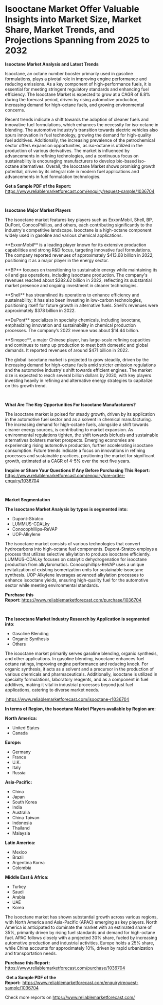 <p><h1>Isooctane Market Offer Valuable Insights into Market Size, Market Share, Market Trends, and Projections Spanning from 2025 to 2032</h1></p><p><strong>Isooctane Market Analysis and Latest Trends</strong></p>
<p><p>Isooctane, an octane number booster primarily used in gasoline formulations, plays a pivotal role in improving engine performance and reducing emissions. As a key component of high-performance fuels, it is essential for meeting stringent regulatory standards and enhancing fuel efficiency. The Isooctane Market is expected to grow at a CAGR of 8.8% during the forecast period, driven by rising automotive production, increasing demand for high-octane fuels, and growing environmental concerns.</p><p>Recent trends indicate a shift towards the adoption of cleaner fuels and innovative fuel formulations, which enhances the necessity for iso-octane in blending. The automotive industry's transition towards electric vehicles also spurs innovation in fuel technology, growing the demand for high-quality fuel additives. Additionally, the increasing prevalence of the petrochemical sector offers expansion opportunities, as iso-octane is utilized in the production of various derivatives. The market is influenced by advancements in refining technologies, and a continuous focus on sustainability is encouraging manufacturers to develop bio-based iso-octane alternatives. Overall, the Isooctane Market shows promising growth potential, driven by its integral role in modern fuel applications and advancements in fuel formulation technologies.</p></p>
<p><strong>Get a Sample PDF of the Report:&nbsp;</strong> <a href="https://www.reliablemarketforecast.com/enquiry/request-sample/1036704?utm_campaign=2140&utm_medium=2&utm_source=Github&utm_content=ia&utm_term=01022025&utm_id=isooctane">https://www.reliablemarketforecast.com/enquiry/request-sample/1036704</a></p>
<p>&nbsp;</p>
<p><strong>Isooctane Major Market Players</strong></p>
<p><p>The isooctane market features key players such as ExxonMobil, Shell, BP, DuPont, ConocoPhillips, and others, each contributing significantly to the industry's competitive landscape. Isooctane is a high-octane component widely used in gasoline and various chemical applications.</p><p>**ExxonMobil** is a leading player known for its extensive production capabilities and strong R&D focus, targeting innovative fuel formulations. The company reported revenues of approximately $413.68 billion in 2022, positioning it as a major player in the energy sector.</p><p>**BP** focuses on transitioning to sustainable energy while maintaining its oil and gas operations, including isooctane production. The company's revenues reached about $282.62 billion in 2022, reflecting its substantial market presence and ongoing investment in cleaner technologies.</p><p>**Shell** has streamlined its operations to enhance efficiency and sustainability; it has also been investing in low-carbon technologies, positioning itself for future growth in alternative fuels. Shell's revenues were approximately $378 billion in 2022.</p><p>**DuPont** specializes in specialty chemicals, including isooctane, emphasizing innovation and sustainability in chemical production processes. The company’s 2022 revenue was about $14.44 billion.</p><p>**Sinopec**, a major Chinese player, has large-scale refining capacities and continues to ramp up production to meet both domestic and global demands. It reported revenues of around $471 billion in 2022.</p><p>The global isooctane market is projected to grow steadily, driven by the increasing demand for high-octane fuels amid stricter emission regulations and the automotive industry's shift towards efficient engines. The market size is expected to reach several billion dollars by 2030, with key players investing heavily in refining and alternative energy strategies to capitalize on this growth trend.</p></p>
<p>&nbsp;</p>
<p><strong>What Are The Key Opportunities For Isooctane Manufacturers?</strong></p>
<p><p>The isooctane market is poised for steady growth, driven by its application in the automotive fuel sector and as a solvent in chemical manufacturing. The increasing demand for high-octane fuels, alongside a shift towards cleaner energy sources, is contributing to market expansion. As environmental regulations tighten, the shift towards biofuels and sustainable alternatives bolsters market prospects. Emerging economies are experiencing rising automotive production, further accelerating isooctane consumption. Future trends indicate a focus on innovations in refining processes and sustainable practices, positioning the market for significant growth, estimated at a CAGR of 4-5% over the next five years.</p></p>
<p><strong>Inquire or Share Your Questions If Any Before Purchasing This Report:</strong> <a href="https://www.reliablemarketforecast.com/enquiry/pre-order-enquiry/1036704?utm_campaign=2140&utm_medium=2&utm_source=Github&utm_content=ia&utm_term=01022025&utm_id=isooctane">https://www.reliablemarketforecast.com/enquiry/pre-order-enquiry/1036704</a></p>
<p>&nbsp;</p>
<p><strong>Market Segmentation</strong></p>
<p><strong>The Isooctane Market Analysis by types is segmented into:</strong></p>
<p><ul><li>Dupont-Stratco</li><li>LUMMUS-CDALky</li><li>Conocophillips-ReVAP</li><li>UOP-Alkylene</li></ul></p>
<p><p>The isooctane market consists of various technologies that convert hydrocarbons into high-octane fuel components. Dupont-Stratco employs a process that utilizes selective alkylation to produce isooctane efficiently. LUMMUS-CDALky focuses on catalytic dehydrogenation for isooctane production from alkylaromatics. Conocophillips-ReVAP uses a unique revitalization of existing isomerization units for sustainable isooctane synthesis. UOP-Alkylene leverages advanced alkylation processes to enhance isooctane yields, ensuring high-quality fuel for the automotive sector while meeting environmental standards.</p></p>
<p><strong>Purchase this Report:&nbsp;</strong><a href="https://www.reliablemarketforecast.com/purchase/1036704?utm_campaign=2140&utm_medium=2&utm_source=Github&utm_content=ia&utm_term=01022025&utm_id=isooctane">https://www.reliablemarketforecast.com/purchase/1036704</a></p>
<p>&nbsp;</p>
<p><strong>The Isooctane Market Industry Research by Application is segmented into:</strong></p>
<p><ul><li>Gasoline Blending</li><li>Organic Synthesis</li><li>Others</li></ul></p>
<p><p>The isooctane market primarily serves gasoline blending, organic synthesis, and other applications. In gasoline blending, isooctane enhances fuel octane ratings, improving engine performance and reducing knock. For organic synthesis, it acts as a solvent and a precursor in the production of various chemicals and pharmaceuticals. Additionally, isooctane is utilized in specialty formulations, laboratory reagents, and as a component in fuel additives, making it vital in industrial processes beyond just fuel applications, catering to diverse market needs.</p></p>
<p><a href="https://www.reliablemarketforecast.com/isooctane-r1036704?utm_campaign=2140&utm_medium=2&utm_source=Github&utm_content=ia&utm_term=01022025&utm_id=isooctane">&nbsp;https://www.reliablemarketforecast.com/isooctane-r1036704</a></p>
<p><strong>In terms of Region, the Isooctane Market Players available by Region are:</strong></p>
<p>
    <p> <strong> North America: </strong>
        <ul>
            <li>United States</li>
            <li>Canada</li>
        </ul>
        </p> 
    <p> <strong> Europe: </strong>
        <ul>
            <li>Germany</li>
            <li>France</li>
            <li>U.K.</li>
            <li>Italy</li>
            <li>Russia</li>
        </ul>
        </p> 
    <p> <strong> Asia-Pacific: </strong>
        <ul>
            <li>China</li>
            <li>Japan</li>
            <li>South Korea</li>
            <li>India</li>
            <li>Australia</li>
            <li>China Taiwan</li>
            <li>Indonesia</li>
            <li>Thailand</li>
            <li>Malaysia</li>
        </ul>
        </p> 
    <p> <strong> Latin America: </strong>
        <ul>
            <li>Mexico</li>
            <li>Brazil</li>
            <li>Argentina Korea</li>
            <li>Colombia</li>
        </ul>
        </p> 
    <p> <strong> Middle East & Africa: </strong>
        <ul>
            <li>Turkey</li>
            <li>Saudi</li>
            <li>Arabia</li>
            <li>UAE</li>
            <li>Korea</li>
        </ul>
    </p>
    </p>
<p><p>The isooctane market has shown substantial growth across various regions, with North America and Asia-Pacific (APAC) emerging as key players. North America is anticipated to dominate the market with an estimated share of 35%, primarily driven by rising fuel standards and demand for high-octane fuel. APAC follows closely with a projected 30% share, fueled by increasing automotive production and industrial activities. Europe holds a 25% share, while China accounts for approximately 10%, driven by rapid urbanization and transportation needs.</p></p>
<p><strong>Purchase this Report: </strong><a href="https://www.reliablemarketforecast.com/purchase/1036704?utm_campaign=2140&utm_medium=2&utm_source=Github&utm_content=ia&utm_term=01022025&utm_id=isooctane">https://www.reliablemarketforecast.com/purchase/1036704</a></p>
<p>&nbsp;<strong>Get a Sample PDF of the Report:&nbsp;&nbsp;</strong><a href="https://www.reliablemarketforecast.com/enquiry/request-sample/1036704?utm_campaign=2140&utm_medium=2&utm_source=Github&utm_content=ia&utm_term=01022025&utm_id=isooctane">https://www.reliablemarketforecast.com/enquiry/request-sample/1036704</a></p>
<p><strong></strong></p>
<p>Check more reports on <a href="https://www.reliablemarketforecast.com/?utm_campaign=2140&utm_medium=2&utm_source=Github&utm_content=ia&utm_term=01022025&utm_id=isooctane">https://www.reliablemarketforecast.com/</a></p>